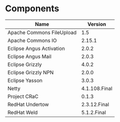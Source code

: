 # Components

| Name                      | Version       |
|---------------------------|---------------|
| Apache Commons FileUpload | 1.5           |
| Apache Commons IO         | 2.15.1        |
| Eclipse Angus Activation  | 2.0.2         |
| Eclipse Angus Mail        | 2.0.3         |
| Eclipse Grizzly           | 4.0.2         |
| Eclipse Grizzly NPN       | 2.0.0         |
| Eclipse Yasson            | 3.0.3         |
| Netty                     | 4.1.108.Final |
| Project CRaC              | 0.1.3         |
| RedHat Undertow           | 2.3.12.Final  |
| RedHat Weld               | 5.1.2.Final   |
